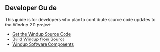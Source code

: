 ## Developer Guide

This guide is for developers who plan to contribute source code updates to the Windup 2.0 project.

* [Get the Windup Source Code](https://github.com/windup/windup/wiki/Dev:-Get-the-Windup-Source-Code)
* [Build Windup from Source](https://github.com/windup/windup/wiki/dev:-Build-Windup-from-Source)
* [Windup Software Components](https://github.com/windup/windup/wiki/Dev:-Windup-Software-Components)
